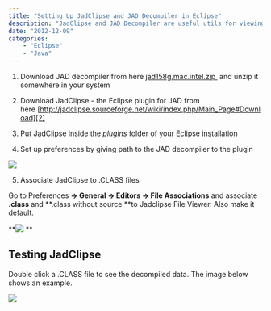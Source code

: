 ```yaml
---
title: "Setting Up JadClipse and JAD Decompiler in Eclipse"
description: "JadClipse and JAD Decompiler are useful utils for viewing sources for .class files. Here are the steps required for setting them up in Eclipse."
date: "2012-12-09"
categories:
    - "Eclipse"
    - "Java"
---
```

1. Download JAD decompiler from here [jad158g.mac.intel.zip ][1] and unzip it somewhere in your system

2. Download JadClipse - the Eclipse plugin for JAD from here [http://jadclipse.sourceforge.net/wiki/index.php/Main_Page#Download][2]


3. Put JadClipse inside the *plugins* folder of your Eclipse installation


4. Set up preferences by giving path to the JAD decompiler to the plugin


![][3]


5. Associate JadClipse to .CLASS files


Go to Preferences **-> General -> Editors -> File Associations** and associate **.class** and **.class without source **to Jadclipse File Viewer. Also make it default.


**![][4] **



## Testing JadClipse ##


Double click a .CLASS file to see the decompiled data. The image below shows an example.


![][5]


  [1]: downloads/jad158g.mac.intel.zip
  [2]: http://jadclipse.sourceforge.net/wiki/index.php/Main_Page#Download
  [3]: images/24-img-001.png
  [4]: images/24-img-002.png
  [5]: images/24-img-004.png
